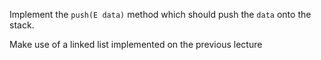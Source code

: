 
Implement the `push(E data)` method which should push the `data` onto the stack.

<div class="hint">
Make use of a linked list implemented on the previous lecture
</div>

